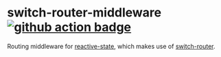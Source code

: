 # switch-router-middleware [![github action badge](https://github.com/kellpossible/switch-router-middleware/workflows/Rust/badge.svg)](https://github.com/kellpossible/switch-router-middleware/actions?query=workflow%3ARust)

Routing middleware for [reactive-state](https://crates.io/crates/reactive-state), which makes use of [switch-router](https://github.com/kellpossible/switch-router).
